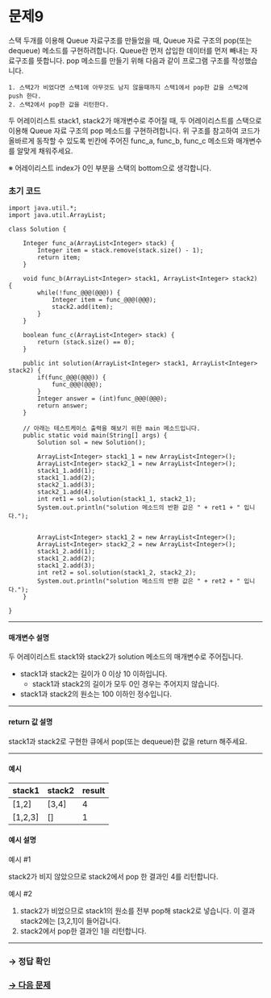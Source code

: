 # 문제9

스택 두개를 이용해 Queue 자료구조를 만들었을 때, Queue 자료 구조의 pop(또는 dequeue) 메소드를 구현하려합니다. Queue란 먼저 삽입한 데이터를 먼저 빼내는 자료구조를 뜻합니다. pop 메소드를 만들기 위해 다음과 같이 프로그램 구조를 작성했습니다.

```
1. 스택2가 비었다면 스택1에 아무것도 남지 않을때까지 스택1에서 pop한 값을 스택2에 push 한다.
2. 스택2에서 pop한 값을 리턴한다.
```

두 어레이리스트 stack1, stack2가 매개변수로 주어질 때, 두 어레이리스트를 스택으로 이용해 Queue 자료 구조의 pop 메소드를 구현하려합니다. 위 구조를 참고하여 코드가 올바르게 동작할 수 있도록 빈칸에 주어진 func_a, func_b, func_c 메소드와 매개변수를 알맞게 채워주세요.

※ 어레이리스트 index가 0인 부분을 스택의 bottom으로 생각합니다.

### 초기 코드

```
import java.util.*;
import java.util.ArrayList;

class Solution {

    Integer func_a(ArrayList<Integer> stack) {
        Integer item = stack.remove(stack.size() - 1);
        return item;
    }
    
    void func_b(ArrayList<Integer> stack1, ArrayList<Integer> stack2) {
        while(!func_@@@(@@@)) {
            Integer item = func_@@@(@@@);
            stack2.add(item);
        }
    }
    
    boolean func_c(ArrayList<Integer> stack) {
        return (stack.size() == 0);
    }
    
    public int solution(ArrayList<Integer> stack1, ArrayList<Integer> stack2) {
        if(func_@@@(@@@)) {
            func_@@@(@@@);
        }
        Integer answer = (int)func_@@@(@@@);
        return answer;
    }
    
    // 아래는 테스트케이스 출력을 해보기 위한 main 메소드입니다.    
    public static void main(String[] args) {
        Solution sol = new Solution();
        
        ArrayList<Integer> stack1_1 = new ArrayList<Integer>();
        ArrayList<Integer> stack2_1 = new ArrayList<Integer>();
        stack1_1.add(1);
        stack1_1.add(2);
        stack2_1.add(3);
        stack2_1.add(4);
        int ret1 = sol.solution(stack1_1, stack2_1);
        System.out.println("solution 메소드의 반환 값은 " + ret1 + " 입니다.");

    
        ArrayList<Integer> stack1_2 = new ArrayList<Integer>();
        ArrayList<Integer> stack2_2 = new ArrayList<Integer>();
        stack1_2.add(1);
        stack1_2.add(2);
        stack1_2.add(3);
        int ret2 = sol.solution(stack1_2, stack2_2);
        System.out.println("solution 메소드의 반환 값은 " + ret2 + " 입니다.");
    }
    
}
```

---

#### 매개변수 설명

두 어레이리스트 stack1와 stack2가 solution 메소드의 매개변수로 주어집니다.

* stack1과 stack2는 길이가 0 이상 10 이하입니다.
    * stack1과 stack2의 길이가 모두 0인 경우는 주어지지 않습니다.
* stack1과 stack2의 원소는 100 이하인 정수입니다.

---

#### return 값 설명

stack1과 stack2로 구현한 큐에서 pop(또는 dequeue)한 값을 return 해주세요.

---

#### 예시

| stack1 | stack2 | result |
|--------|--------|--------|
| [1,2]  | [3,4]  | 4      |
| [1,2,3]  | []  | 1      |

#### 예시 설명

예시 #1

stack2가 비지 않았으므로 stack2에서 pop 한 결과인 4를 리턴합니다.

예시 #2

1. stack2가 비었으므로 stack1의 원소를 전부 pop해 stack2로 넣습니다. 이 결과 stack2에는 [3,2,1]이 들어갑니다.
2. stack2에서 pop한 결과인 1을 리턴합니다.

---

### → 정답 확인

### [→ 다음 문제](https://github.com/tnehf18/cosPro/blob/main/java/ex_1st/ex_1st_06/no_10/desc_10.md "cosPro 1급 Java 6차 10번 문제")
